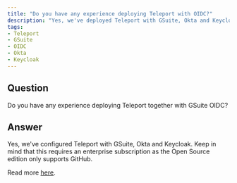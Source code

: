 ```yaml
---
title: "Do you have any experience deploying Teleport with OIDC?"
description: "Yes, we've deployed Teleport with GSuite, Okta and Keycloak integration."
tags:
- Teleport
- GSuite
- OIDC
- Okta
- Keycloak
---
```


## Question

Do you have any experience deploying Teleport together with GSuite OIDC?

## Answer

Yes, we've configured Teleport with GSuite, Okta and Keycloak. Keep in mind that this requires an enterprise subscription as the Open Source edition only supports GitHub.

Read more [here](https://goteleport.com/teleport/docs/enterprise/sso/oidc).

